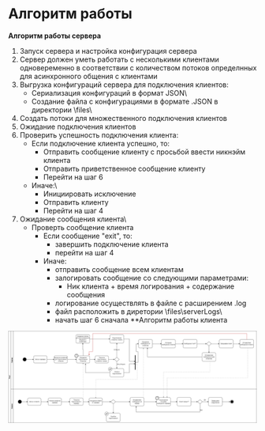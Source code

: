 # Алгоритм работы


**Алгоритм работы сервера**

1. Запуск сервера и настройка конфигурация сервера
2. Сервер должен уметь работать с несколькими клиентами одновеременно в соответствии с количеством потоков определнных для асинхронного общения с клиентами
3. Выгрузка конфигураций сервера для подключения клиентов:
    * Сериализация конфигураций в формат JSON\
    * Создание файла с конфигурациями в формате .JSON в директории \files\
4. Создать потоки для множественного подключения клиентов
5. Ожидание подключения клиентов
6. Проверить успешность подключения клиента:
    * Если подключение клиента успешно, то:
        + Отправить сообщение клиенту с просьбой ввести никнэйм клиента
        + Отправить приветственное сообщение клиенту
        + Перейти на шаг 6
    * Иначе:\
        + Инициировать исключение
        + Отправить клиенту
        + Перейти на шаг 4
7. Ожидание сообщения клиента\
    * Проверть сообщение клиента
        + Если сообщение "exit", то: 
            - завершить подключение клиента
            - перейти на шаг 4
        + Иначе: 
            - отправить сообщение всем клиентам
            - залогировать сообщение со следующими параметрами:
                + Ник клиента + время логирования + содержание сообщения
            - логирование осуществлять в файле с расширением .log
            - файл расположить в диретории \files\serverLogs\
            - начать шаг 6 сначала
**Алгоритм работы клиента



![diagramm](/img/Диаграмма%20Клиент-Сервер.png) 